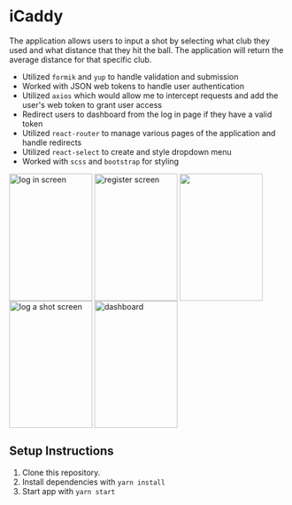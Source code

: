 # iCaddy

The application allows users to input a shot by selecting what club they used and what distance that they hit the ball. The application will return the average distance for that specific club.

- Utilized `formik` and `yup` to handle validation and submission
- Worked with JSON web tokens to handle user authentication
- Utilized `axios` which would allow me to intercept requests and add the user's web token to grant user access
- Redirect users to dashboard from the log in page if they have a valid token
- Utilized `react-router` to manage various pages of the application and handle redirects
- Utilized `react-select` to create and style dropdown menu
- Worked with `scss` and `bootstrap` for styling

<img align="center" width="150" height="230" alt="log in screen" src="https://user-images.githubusercontent.com/54158919/79132927-27c5a300-7d79-11ea-82ae-69eae3481cfb.png">

<img align="center" width="150" height="230" alt="register screen"  src="https://user-images.githubusercontent.com/54158919/79132402-44ada680-7d78-11ea-975e-9e7668b9359e.png">

<img align="center" width="150" height="230" src="https://user-images.githubusercontent.com/54158919/79132526-79b9f900-7d78-11ea-9429-00324117c8e6.png">

<img align="center" width="150" height="230" alt="log a shot screen"  src="https://user-images.githubusercontent.com/54158919/79132569-91917d00-7d78-11ea-8bbb-a80972c89b40.png">

<img align="center" width="150" height="230" alt="dashboard"  src="https://user-images.githubusercontent.com/54158919/79132591-9c4c1200-7d78-11ea-8d40-62f0fe2e2ad5.png">

## Setup Instructions

1. Clone this repository.
2. Install dependencies with `yarn install`
3. Start app with `yarn start`
